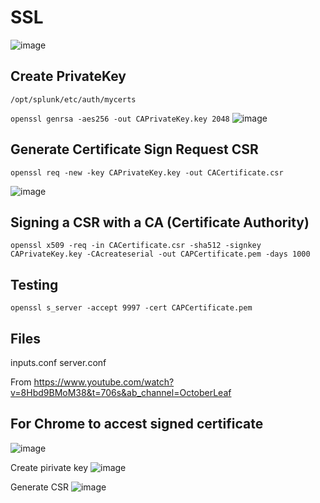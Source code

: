 # SSL


![image](https://github.com/user-attachments/assets/563d6595-4604-4604-9040-63a34ba9d7e7)

## Create PrivateKey

` /opt/splunk/etc/auth/mycerts `

` openssl genrsa -aes256 -out CAPrivateKey.key 2048 `
![image](https://github.com/user-attachments/assets/bac20b9c-998b-409e-b8a3-767ee47f23e3)

## Generate Certificate Sign Request  CSR
` openssl req -new -key CAPrivateKey.key -out CACertificate.csr ` 

![image](https://github.com/user-attachments/assets/d99bd887-dcc6-47bf-a81b-dc756627183a)

## Signing a CSR with a CA (Certificate Authority)

`
openssl x509 -req -in CACertificate.csr -sha512 -signkey CAPrivateKey.key -CAcreateserial -out CAPCertificate.pem -days 1000
`

## Testing

`
openssl s_server -accept 9997 -cert CAPCertificate.pem
`
## Files 
inputs.conf
server.conf

From https://www.youtube.com/watch?v=8Hbd9BMoM38&t=706s&ab_channel=OctoberLeaf

## For Chrome to accest signed certificate 
![image](https://github.com/user-attachments/assets/af92b740-3a98-4dfc-ab93-3299a866f922)


Create pirivate key
![image](https://github.com/user-attachments/assets/72eda094-6b9a-4958-a60a-1b69eef0a353)

Generate CSR
![image](https://github.com/user-attachments/assets/43bf273f-54f4-49d0-be99-69b36e583536)



